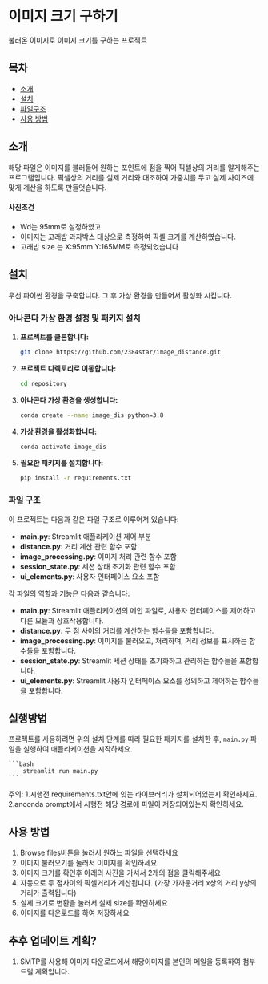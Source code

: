 # 이미지 크기 구하기

불러온 이미지로 이미지 크기를 구하는 프로젝트

## 목차

- [소개](#소개)
- [설치](#설치)
- [파일구조](#파일-구조)
- [사용 방법](#사용-방법)

## 소개

해당 파일은 이미지를 불러들어 원하는 포인트에 점을 찍어 픽셀상의 거리를 알게해주는 프로그램입니다.
픽셀상의 거리를 실제 거리와 대조하여 가중치를 두고 실제 사이즈에 맞게 계산을 하도록 만들엇습니다.

#### 사진조건
- Wd는 95mm로 설정하였고
- 이미지는 고래밥 과자박스 대상으로 측정하여 픽셀 크기를 계산하였습니다.
- 고래밥 size 는 X:95mm Y:165MM로 측정되었습니다
  

## 설치

우선 파이썬 환경을 구축합니다. 그 후 가상 환경을 만들어서 활성화 시킵니다.

### 아나콘다 가상 환경 설정 및 패키지 설치

1. **프로젝트를 클론합니다:**

    ```bash
    git clone https://github.com/2384star/image_distance.git
    ```

2. **프로젝트 디렉토리로 이동합니다:**

    ```bash
    cd repository
    ```

3. **아나콘다 가상 환경을 생성합니다:**

    ```bash
    conda create --name image_dis python=3.8
    ```

4. **가상 환경을 활성화합니다:**

    ```bash
    conda activate image_dis
    ```

5. **필요한 패키지를 설치합니다:**

    ```bash
    pip install -r requirements.txt
    ```
    

### 파일 구조

이 프로젝트는 다음과 같은 파일 구조로 이루어져 있습니다:

- **main.py**: Streamlit 애플리케이션 제어 부분
- **distance.py**: 거리 계산 관련 함수 포함
- **image_processing.py**: 이미지 처리 관련 함수 포함
- **session_state.py**: 세션 상태 초기화 관련 함수 포함
- **ui_elements.py**: 사용자 인터페이스 요소 포함

각 파일의 역할과 기능은 다음과 같습니다:

- **main.py**: Streamlit 애플리케이션의 메인 파일로, 사용자 인터페이스를 제어하고 다른 모듈과 상호작용합니다.
- **distance.py**: 두 점 사이의 거리를 계산하는 함수들을 포함합니다.
- **image_processing.py**: 이미지를 불러오고, 처리하며, 거리 정보를 표시하는 함수들을 포함합니다.
- **session_state.py**: Streamlit 세션 상태를 초기화하고 관리하는 함수들을 포함합니다.
- **ui_elements.py**: Streamlit 사용자 인터페이스 요소를 정의하고 제어하는 함수들을 포함합니다.


## 실행방법
프로젝트를 사용하려면 위의 설치 단계를 따라 필요한 패키지를 설치한 후, `main.py` 파일을 실행하여 애플리케이션을 시작하세요.

      
    ```bash
        streamlit run main.py
    ```
주의: 1.시행전 requirements.txt안에 잇는 라이브러리가 설치되어있는지 확인하세요.
      2.anconda prompt에서 시행전 해당 경로에 파일이 저장되어있는지 확인하세요.

    
## 사용 방법
1. Browse files버튼을 눌러서 원하느 파일을 선택하세요
2. 이미지 불러오기를 눌러서 이미지를 확인하세요
3. 이미지 크기를 확인후 아래의 사진을 가셔서 2개의 점을 클릭해주세요
4. 자동으로 두 점사이의 픽셀거리가 계산됩니다. (가장 가까운거리 x상의 거리 y상의 거리가 출력됩니다)
5. 실제 크기로 변환을 눌러서 실제 size를 확인하세요
6. 이미지를 다운로드를 하여 저장하세요


## 추후 업데이트 계획?
1. SMTP를 사용해 이미지 다운로드에서 해당이미지를 본인의 메일을 등록하여 첨부드릴 계획입니다.

